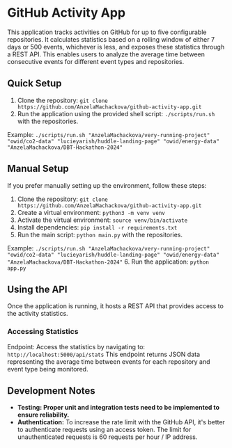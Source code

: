 # GitHub Activity App

This application tracks activities on GitHub for up to five configurable repositories. It calculates statistics based on a rolling window of either 7 days or 500 events, whichever is less, and exposes these statistics through a REST API. This enables users to analyze the average time between consecutive events for different event types and repositories.

## Quick Setup

1. Clone the repository: `git clone https://github.com/AnzelaMachackova/github-activity-app.git`
2. Run the application using the provided shell script: `./scripts/run.sh` with the repositories.

Example: `./scripts/run.sh "AnzelaMachackova/very-running-project" "owid/co2-data" "lucieyarish/huddle-landing-page" "owid/energy-data" "AnzelaMachackova/DBT-Hackathon-2024"`

## Manual Setup

If you prefer manually setting up the environment, follow these steps:

1. Clone the repository: `git clone https://github.com/AnzelaMachackova/github-activity-app.git`
2. Create a virtual environment: `python3 -m venv venv`
3. Activate the virtual environment: `source venv/bin/activate`
4. Install dependencies: `pip install -r requirements.txt`
5. Run the main script: `python main.py` with the repositories.

Example: `./scripts/run.sh "AnzelaMachackova/very-running-project" "owid/co2-data" "lucieyarish/huddle-landing-page" "owid/energy-data" "AnzelaMachackova/DBT-Hackathon-2024"`
6. Run the application: `python app.py`

## Using the API

Once the application is running, it hosts a REST API that provides access to the activity statistics.

### Accessing Statistics

Endpoint: Access the statistics by navigating to: `http://localhost:5000/api/stats`
This endpoint returns JSON data representing the average time between events for each repository and event type being monitored.

## Development Notes

- **Testing: Proper unit and integration tests need to be implemented to ensure reliability.**
- **Authentication:** To increase the rate limit with the GitHub API, it's better to authenticate requests using an access token. The limit for unauthenticated requests is 60 requests per hour / IP address.